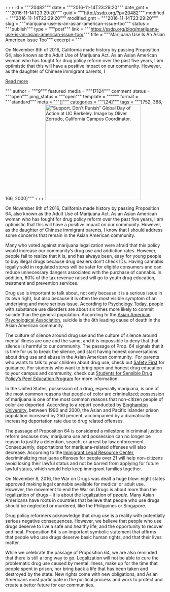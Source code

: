 +++
id = """20482"""
date = """2016-11-14T23:29:20"""
date_gmt = """2016-11-14T23:29:20"""
guid = """http://ssdp.org/?p=20482"""
modified = """2016-11-14T23:29:20"""
modified_gmt = """2016-11-14T23:29:20"""
slug = """marijuana-use-is-an-asian-american-issue-too"""
status = """publish"""
type = """post"""
link = """https://ssdp.org/blog/marijuana-use-is-an-asian-american-issue-too/"""
title = """Marijuana Use Is An Asian American Issue Too"""
excerpt = """<p>On November 8th of 2016, California made history by passing Proposition 64, also known as the Adult Use of Marijuana Act. As an Asian American woman who has fought for drug policy reform over the past five years, I am optimistic that this will have a positive impact on our community. However, as the daughter of Chinese immigrant parents, I</p>
<div class="h10"></div>
<p><a class="more-link2 flat" href="https://ssdp.org/blog/marijuana-use-is-an-asian-american-issue-too/">Read more</a></p>
"""
author = """9"""
featured_media = """17124"""
comment_status = """open"""
ping_status = """open"""
template = """"""
format = """standard"""
meta = """[]"""
categories = """[24]"""
tags = """[752, 388, 166, 2000]"""
+++
<img class="size-medium wp-image-19284" src="http://ssdp.org/assets/13483221_10154162387620767_7289214300553605546_o-1-300x300.jpg" alt="&quot;Support. Don't Punish&quot; Global Day of Action at UC Berkeley. Image by Oliver Zerrudo, California Campus Coordinator." width="300" height="300" />

On November 8th of 2016, California made history by passing Proposition 64, also known as the Adult Use of Marijuana Act. As an Asian American woman who has fought for drug policy reform over the past five years, I am optimistic that this will have a positive impact on our community. However, as the daughter of Chinese immigrant parents, I know that I should address some concerns that remain in the Asian American community.

Many who voted against marijuana legalization were afraid that this policy would increase our community’s drug use and addiction rates. However, people fail to realize that it is, and has always been, easy for young people to buy illegal drugs because drug dealers don’t check IDs. Having cannabis legally sold in regulated stores will be safer for eligible consumers and can reduce unnecessary dangers associated with the purchase of cannabis. In addition, 60% of the tax revenue raised will go to youth drug education, treatment and prevention services.

Drug use is important to talk about, not only because it is a serious issue in its own right, but also because it is often the most visible symptom of an underlying and more serious issue. According to <a href="https://www.psychologytoday.com/blog/real-healing/201402/suicide-one-addiction-s-hidden-risks" target="_blank">Psychology Today</a>, people with substance use disorders are about six times more likely to commit suicide than the general population. According to the <a href="https://www.apa.org/pi/oema/resources/ethnicity-health/asian-american/suicide-fact-sheet.pdf" target="_blank">Asian American Psychological Association</a>, suicide is the 8th leading cause of death in the Asian American community.

The culture of silence around drug use and the culture of silence around mental illness are one and the same, and it is impossible to deny that that silence is harmful to our community. The passage of Prop. 64 signals that it is time for us to break the silence, and start having honest conversations about drug use and abuse in the Asian American community.  For parents who wants to talk to your children about drug use, check out <a href="http://www.drugpolicy.org/resource/safety-first-reality-based-approach-teens-and-drugs" target="_blank">Safety First</a> for guidance. For students who want to bring open and honest drug education to your campus and community, check out <a href="http://ssdp.org/campaigns/peer-education-program/">Students for Sensible Drug Policy&#8217;s Peer Education Program</a> for more information.

In the United States, possession of a drug, especially marijuana, is one of the most common reasons that people of color are criminalized; possession of marijuana is one of the most common reasons that non-citizen people of color are deported. According to a report conducted by <a href="http://www.binghamton.edu/aaas/docs/cep-projects-2011-04.pdf" target="_blank">Binghamton University</a><strong>, </strong>between 1990 and 2000, the Asian and Pacific Islander prison population increased by 250 percent, accompanied by a dramatically increasing deportation rate due to drug related offenses.

The passage of Proposition 64 is considered a milestone in criminal justice reform because now, marijuana use and possession can no longer be reason to justify a detention, search, or arrest by law enforcement. Consequently, deportations for marijuana-related offenses will also decrease. According to the <a href="https://www.ilrc.org/immigrant-legal-resource-center-report-finds-proposition-64-offers-crucial-immigration-benefits" target="_blank">Immigrant Legal Resource Center</a>, decriminalizing marijuana offenses for people over 21 will help non-citizens avoid losing their lawful status and not be barred from applying for future lawful status, which would help keep immigrant families together.

On November 8, 2016, the War on Drugs was dealt a huge blow: eight states approved making legal cannabis available for medical or adult use. However, the movement to end the War on Drugs is about more than the legalization of drugs – it is about the legalization of <em>people</em>. Many Asian Americans have roots in countries that believe that people who use drugs should be neglected or murdered, like the Philippines or Singapore.

Drug policy reformers acknowledge that drug use is a reality with potentially serious negative consequences. However, we believe that people who use drugs deserve to live a safe and healthy life, and the opportunity to recover and heal. Proposition 64 is an important symbolic statement that affirms that people who use drugs deserve basic human rights, and that their lives matter.

While we celebrate the passage of Proposition 64, we are also reminded that there is still a long way to go. Legalization will not be able to cure the problematic drug use caused by mental illness, make up for the time that people spent in prison, nor bring back a life that has been taken and destroyed by the state. New rights come with new obligations, and Asian Americans must participate in the political process and work to protect and create a better future for our communities.
